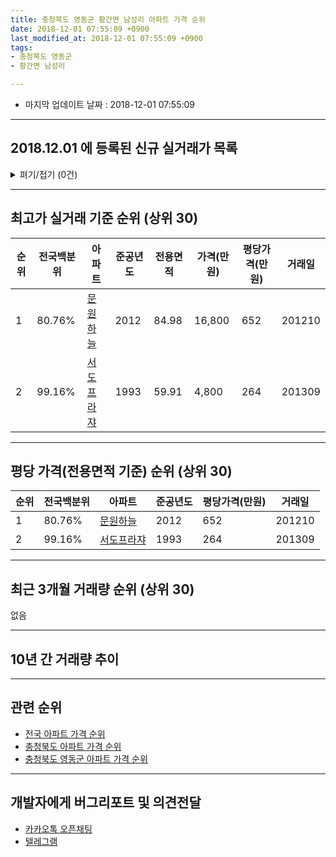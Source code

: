 ```yaml
---
title: 충청북도 영동군 황간면 남성리 아파트 가격 순위
date: 2018-12-01 07:55:09 +0900
last_modified_at: 2018-12-01 07:55:09 +0900
tags:
- 충청북도 영동군
- 황간면 남성리

---
```


* 마지막 업데이트 날짜 : 2018-12-01 07:55:09

---

## 2018.12.01 에 등록된 신규 실거래가 목록

<details>
<summary>펴기/접기 (0건)</summary>
<div markdown="1">

|아파트|전국백분위|준공년도|전용면적|가격(만원)|평당가격(만원)|거래일|
|---|---|---|---|---|---|---|
|없음|||||||


</div>
</details>

---

## 최고가 실거래 기준 순위 (상위 30)


|순위|전국백분위|아파트|준공년도|전용면적|가격(만원)|평당가격(만원)|거래일|
|---|---|---|---|---|---|---|---|
|1|80.76%|[문원하늘](https://search.naver.com/search.naver?query=%EC%B6%A9%EC%B2%AD%EB%B6%81%EB%8F%84+%EC%98%81%EB%8F%99%EA%B5%B0+%ED%99%A9%EA%B0%84%EB%A9%B4+%EB%82%A8%EC%84%B1%EB%A6%AC+%EB%AC%B8%EC%9B%90%ED%95%98%EB%8A%98)|2012|84.98|16,800|652|201210|
|2|99.16%|[서도프라쟈](https://search.naver.com/search.naver?query=%EC%B6%A9%EC%B2%AD%EB%B6%81%EB%8F%84+%EC%98%81%EB%8F%99%EA%B5%B0+%ED%99%A9%EA%B0%84%EB%A9%B4+%EB%82%A8%EC%84%B1%EB%A6%AC+%EC%84%9C%EB%8F%84%ED%94%84%EB%9D%BC%EC%9F%88)|1993|59.91|4,800|264|201309|


---

## 평당 가격(전용면적 기준) 순위 (상위 30)


|순위|전국백분위|아파트|준공년도|평당가격(만원)|거래일|
|---|---|---|---|---|---|
|1|80.76%|[문원하늘](https://search.naver.com/search.naver?query=%EC%B6%A9%EC%B2%AD%EB%B6%81%EB%8F%84+%EC%98%81%EB%8F%99%EA%B5%B0+%ED%99%A9%EA%B0%84%EB%A9%B4+%EB%82%A8%EC%84%B1%EB%A6%AC+%EB%AC%B8%EC%9B%90%ED%95%98%EB%8A%98)|2012|652|201210|
|2|99.16%|[서도프라쟈](https://search.naver.com/search.naver?query=%EC%B6%A9%EC%B2%AD%EB%B6%81%EB%8F%84+%EC%98%81%EB%8F%99%EA%B5%B0+%ED%99%A9%EA%B0%84%EB%A9%B4+%EB%82%A8%EC%84%B1%EB%A6%AC+%EC%84%9C%EB%8F%84%ED%94%84%EB%9D%BC%EC%9F%88)|1993|264|201309|


---

## 최근 3개월 거래량 순위 (상위 30)

없음

---

## 10년 간 거래량 추이


<div style="width:100%;">
    <canvas id="deal_progress" height="250"></canvas>
</div>

<script>
new Chart(document.getElementById("deal_progress"), {
    type: 'line',
    data: {
        labels: ['200812','200901','200902','200903','200904','200905','200906','200907','200908','200909','200910','200911','200912','201001','201002','201003','201004','201005','201006','201007','201008','201009','201010','201011','201012','201101','201102','201103','201104','201105','201106','201107','201108','201109','201110','201111','201112','201201','201202','201203','201204','201205','201206','201207','201208','201209','201210','201211','201212','201301','201302','201303','201304','201305','201306','201307','201308','201309','201310','201311','201312','201401','201402','201403','201404','201405','201406','201407','201408','201409','201410','201411','201412','201501','201502','201503','201504','201505','201506','201507','201508','201509','201510','201511','201512','201601','201602','201603','201604','201605','201606','201607','201608','201609','201610','201611','201612','201701','201702','201703','201704','201705','201706','201707','201708','201709','201710','201711','201712','201801','201802','201803','201804','201805','201806','201807','201808','201809','201810','201811','201812'],
        datasets: [{
            label: '실거래 수',
            pointRadius: 1,
            data: [0, 0, 1, 0, 1, 0, 0, 0, 0, 0, 1, 0, 0, 1, 0, 1, 0, 0, 0, 0, 0, 0, 0, 0, 0, 0, 0, 0, 0, 0, 0, 0, 0, 0, 0, 0, 0, 0, 1, 1, 1, 0, 0, 0, 0, 0, 5, 0, 0, 9, 0, 0, 0, 4, 1, 0, 0, 1, 0, 0, 0, 0, 1, 1, 0, 0, 0, 0, 0, 0, 1, 0, 1, 0, 0, 0, 3, 0, 0, 1, 0, 0, 0, 0, 0, 1, 0, 0, 0, 0, 2, 0, 0, 1, 0, 1, 0, 1, 0, 1, 0, 0, 0, 0, 0, 1, 0, 0, 0, 0, 0, 3, 0, 0, 0, 1, 0, 1, 0, 0, 0],
            borderColor: "rgba(255, 201, 14, 1)",
            backgroundColor: "rgba(255, 201, 14, 0.5)",
            fill: true,
        }]
    },
    options: {
        responsive: true,
        title: {
            display: true,
            text: '10년간 거래량 추이'
        },
        tooltips: {
            mode: 'index',
            intersect: false,
        },
        hover: {
            mode: 'nearest',
            intersect: true
        },
        scales: {
            xAxes: [{
                display: true,
                scaleLabel: {
                    display: true,
                    labelString: '년/월'
                }
            }],
            yAxes: [{
                display: true,
                ticks: {
                    suggestedMin: 0,
                },
                scaleLabel: {
                    display: true,
                    labelString: '실거래 수'
                }
            }]
        }
    }
});

</script>


---

## 관련 순위

- [전국 아파트 가격 순위](https://inasie.github.io/apt-ranking/전국)
- [충청북도 아파트 가격 순위](https://inasie.github.io/apt-ranking/충청북도)
- [충청북도 영동군 아파트 가격 순위](https://inasie.github.io/apt-ranking/충청북도-영동군)


---

## 개발자에게 버그리포트 및 의견전달

- [카카오톡 오픈채팅](https://open.kakao.com/o/gLJUAP4)
- [텔레그램](https://t.me/inasie)

